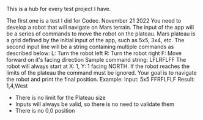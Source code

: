 This is a hub for every test project I have.

The first one is a test I did for Codec.
November 21 2022
You need to develop a robot that will navigate on Mars terrain.
The input of the app will be a series of commands to move the robot on the plateau. Mars plateau is a grid defined by the initial input of the app, such as 5x5, 3x4, etc.
The second input line will be a string containing multiple commands as described below:
L: Turn the robot left
R: Turn the robot right
F: Move forward on it's facing direction
Sample command string: LFLRFLFF
The robot will always start at X: 1, Y: 1 facing NORTH. If the robot reaches the limits of the plateau the command must be ignored.
Your goal is to navigate the robot and print the final position.
Example:
Input:
5x5
FFRFLFLF
Result:
1,4,West
- There is no limit for the Plateau size
- Inputs will always be valid, so there is no need to validate them
- There is no 0,0 position
